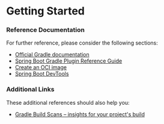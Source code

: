 # Getting Started

### Reference Documentation
For further reference, please consider the following sections:

* [Official Gradle documentation](https://docs.gradle.org)
* [Spring Boot Gradle Plugin Reference Guide](https://docs.spring.io/spring-boot/docs/3.3.0-SNAPSHOT/gradle-plugin/reference/html/)
* [Create an OCI image](https://docs.spring.io/spring-boot/docs/3.3.0-SNAPSHOT/gradle-plugin/reference/html/#build-image)
* [Spring Boot DevTools](https://docs.spring.io/spring-boot/docs/3.3.0-SNAPSHOT/reference/htmlsingle/index.html#using.devtools)

### Additional Links
These additional references should also help you:

* [Gradle Build Scans – insights for your project's build](https://scans.gradle.com#gradle)

